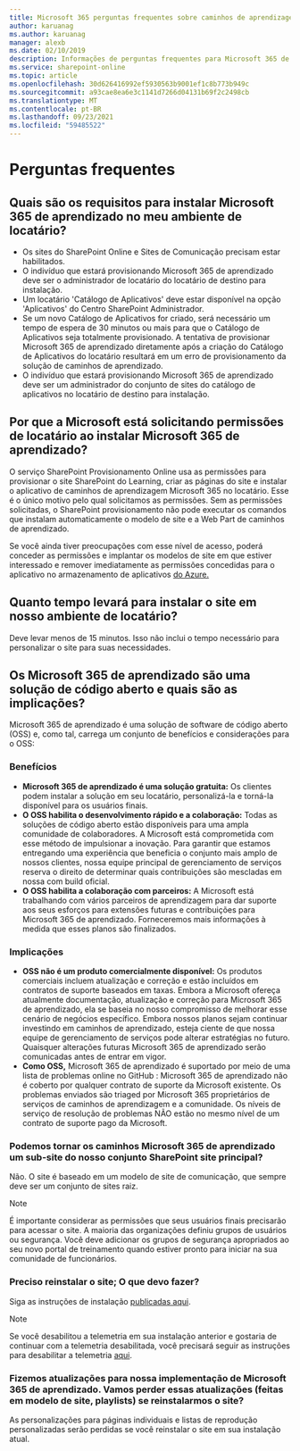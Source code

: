 ```yaml
---
title: Microsoft 365 perguntas frequentes sobre caminhos de aprendizagem
author: karuanag
ms.author: karuanag
manager: alexb
ms.date: 02/10/2019
description: Informações de perguntas frequentes para Microsoft 365 de aprendizado
ms.service: sharepoint-online
ms.topic: article
ms.openlocfilehash: 30d626416992ef5930563b9001ef1c8b773b949c
ms.sourcegitcommit: a93cae8ea6e3c1141d7266d04131b69f2c2498cb
ms.translationtype: MT
ms.contentlocale: pt-BR
ms.lasthandoff: 09/23/2021
ms.locfileid: "59485522"
---
```

# <a name="frequently-asked-questions"></a>Perguntas frequentes

## <a name="what-are-the-requirements-for-installing-microsoft-365-learning-pathways-into-my-tenant-environment"></a>Quais são os requisitos para instalar Microsoft 365 de aprendizado no meu ambiente de locatário?

- Os sites do SharePoint Online e Sites de Comunicação precisam estar habilitados.
- O indivíduo que estará provisionando Microsoft 365 de aprendizado deve ser o administrador de locatário do locatário de destino para instalação.
- Um locatário 'Catálogo de Aplicativos' deve estar disponível na opção 'Aplicativos' do Centro SharePoint Administrador.
- Se um novo Catálogo de Aplicativos for criado, será necessário um tempo de espera de 30 minutos ou mais para que o Catálogo de Aplicativos seja totalmente provisionado. A tentativa de provisionar Microsoft 365 de aprendizado diretamente após a criação do Catálogo de Aplicativos do locatário resultará em um erro de provisionamento da solução de caminhos de aprendizado.
- O indivíduo que estará provisionando Microsoft 365 de aprendizado deve ser um administrador do conjunto de sites do catálogo de aplicativos no locatário de destino para instalação.

## <a name="why-is-microsoft-asking-for-tenant-permissions-when-installing-microsoft-365-learning-pathways"></a>Por que a Microsoft está solicitando permissões de locatário ao instalar Microsoft 365 de aprendizado?

O serviço SharePoint Provisionamento Online usa as permissões para provisionar o site SharePoint do Learning, criar as páginas do site e instalar o aplicativo de caminhos de aprendizagem Microsoft 365 no locatário. Esse é o único motivo pelo qual solicitamos as permissões. Sem as permissões solicitadas, o SharePoint provisionamento não pode executar os comandos que instalam automaticamente o modelo de site e a Web Part de caminhos de aprendizado.

Se você ainda tiver preocupações com esse nível de acesso, poderá conceder as permissões e implantar os modelos de site em que estiver interessado e remover imediatamente as permissões concedidas para o aplicativo no armazenamento de aplicativos [do Azure.](https://myapps.microsoft.com)

## <a name="how-long-will-it-take-to-install-the-site-in-our-tenant-environment"></a>Quanto tempo levará para instalar o site em nosso ambiente de locatário?

Deve levar menos de 15 minutos. Isso não inclui o tempo necessário para personalizar o site para suas necessidades.

## <a name="is-microsoft-365-learning-pathways-an-open-source-solution-and-what-are-the-implications"></a>Os Microsoft 365 de aprendizado são uma solução de código aberto e quais são as implicações?

Microsoft 365 de aprendizado é uma solução de software de código aberto (OSS) e, como tal, carrega um conjunto de benefícios e considerações para o OSS:

### <a name="benefits"></a>Benefícios 

- **Microsoft 365 de aprendizado é uma solução gratuita:** Os clientes podem instalar a solução em seu locatário, personalizá-la e torná-la disponível para os usuários finais.
- **O OSS habilita o desenvolvimento rápido e a colaboração:** Todas as soluções de código aberto estão disponíveis para uma ampla comunidade de colaboradores. A Microsoft está comprometida com esse método de impulsionar a inovação. Para garantir que estamos entregando uma experiência que beneficia o conjunto mais amplo de nossos clientes, nossa equipe principal de gerenciamento de serviços reserva o direito de determinar quais contribuições são mescladas em nossa com build oficial.  
- **O OSS habilita a colaboração com parceiros:** A Microsoft está trabalhando com vários parceiros de aprendizagem para dar suporte aos seus esforços para extensões futuras e contribuições para Microsoft 365 de aprendizado. Forneceremos mais informações à medida que esses planos são finalizados.

### <a name="implications"></a>Implicações

- **OSS não é um produto comercialmente disponível:** Os produtos comerciais incluem atualização e correção e estão incluídos em contratos de suporte baseados em taxas. Embora a Microsoft ofereça atualmente documentação, atualização e correção para Microsoft 365 de aprendizado, ela se baseia no nosso compromisso de melhorar esse cenário de negócios específico. Embora nossos planos sejam continuar investindo em caminhos de aprendizado, esteja ciente de que nossa equipe de gerenciamento de serviços pode alterar estratégias no futuro. Quaisquer alterações futuras Microsoft 365 de aprendizado serão comunicadas antes de entrar em vigor.
- **Como OSS,** Microsoft 365 de aprendizado é suportado por meio de uma lista de problemas online no GitHub : Microsoft 365 de aprendizado não é coberto por qualquer contrato de suporte da Microsoft existente. Os problemas enviados são triaged por Microsoft 365 proprietários de serviços de caminhos de aprendizagem e a comunidade. Os níveis de serviço de resolução de problemas NÃO estão no mesmo nível de um contrato de suporte pago da Microsoft.  

### <a name="can-we-make-the-microsoft-365-learning-pathways-a-sub-site-of-our-primary-sharepoint-site-collection"></a>Podemos tornar os caminhos Microsoft 365 de aprendizado um sub-site do nosso conjunto SharePoint site principal?

Não. O site é baseado em um modelo de site de comunicação, que sempre deve ser um conjunto de sites raiz.

> [!NOTE]
> É importante considerar as permissões que seus usuários finais precisarão para acessar o site. A maioria das organizações definiu grupos de usuários ou segurança. Você deve adicionar os grupos de segurança apropriados ao seu novo portal de treinamento quando estiver pronto para iniciar na sua comunidade de funcionários.

### <a name="i-need-to-reinstall-the-site-what-should-i-do"></a>Preciso reinstalar o site; O que devo fazer?

Siga as instruções de instalação [publicadas aqui](custom_provision.md).

> [!NOTE]
> Se você desabilitou a telemetria em sua instalação anterior e gostaria de continuar com a telemetria desabilitada, você precisará seguir as instruções para desabilitar a telemetria [aqui](https://github.com/pnp/custom-learning-office-365/blob/a7168c97a76e0b4122e3ddfc530f6a10c724c3e1/installation/README.md).

### <a name="we-made-updates-to-our-implementation-of-microsoft-365-learning-pathways-will-we-lose-these-updates-made-to-site-template-playlists-if-we-reinstall-the-site"></a>Fizemos atualizações para nossa implementação de Microsoft 365 de aprendizado. Vamos perder essas atualizações (feitas em modelo de site, playlists) se reinstalarmos o site?

As personalizações para páginas individuais e listas de reprodução personalizadas serão perdidas se você reinstalar o site em sua instalação atual.  
